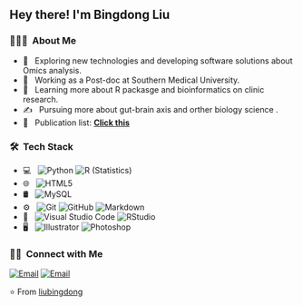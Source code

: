 
<h2> Hey there! I'm Bingdong Liu</h2>

<h3> 👨🏻‍💻 &nbsp;About Me </h3>

- 🤔 &nbsp; Exploring new technologies and developing software solutions about Omics analysis.
- 💼 &nbsp; Working as a Post-doc at Southern Medical University.
- 🌱 &nbsp; Learning more about R packasge and bioinformatics on clinic research.
- ✍️ &nbsp; Pursuing more about  gut-brain axis and orther biology science .
- 🔖 &nbsp; Publication list: [**Click this**](https://scholar.google.com/citations?user=ai5AvYwAAAAJ&hl)
<h3> 🛠 &nbsp;Tech Stack</h3>

- 💻 &nbsp;
  ![Python](https://img.shields.io/badge/-Python-333333?style=flat&logo=python)
  ![R (Statistics)](https://img.shields.io/badge/-R-333333?style=flat&logo=R&logoColor=276DC3)
- 🌐 &nbsp;
  ![HTML5](https://img.shields.io/badge/-HTML5-333333?style=flat&logo=HTML5)
- 🛢 &nbsp;
  ![MySQL](https://img.shields.io/badge/-MySQL-333333?style=flat&logo=mysql)
- ⚙️ &nbsp;
  ![Git](https://img.shields.io/badge/-Git-333333?style=flat&logo=git)
  ![GitHub](https://img.shields.io/badge/-GitHub-333333?style=flat&logo=github)
  ![Markdown](https://img.shields.io/badge/-Markdown-333333?style=flat&logo=markdown)
- 🔧 &nbsp;
  ![Visual Studio Code](https://img.shields.io/badge/-Visual%20Studio%20Code-333333?style=flat&logo=visual-studio-code&logoColor=007ACC)
  ![RStudio](https://img.shields.io/badge/-RStudio-333333?style=flat&logo=rstudio)
- 🖥 &nbsp;
  ![Illustrator](https://img.shields.io/badge/-Illustrator-333333?style=flat&logo=adobe-illustrator)
  ![Photoshop](https://img.shields.io/badge/-Photoshop-333333?style=flat&logo=adobe-photoshop)


<h3> 🤝🏻 &nbsp;Connect with Me </h3>

<p align="left">
<a href="mailto:liubingdong@i.smu.edu.cn"><img alt="Email" src="https://img.shields.io/badge/Email-liubingdong@i.smu.edu.cn-blue?style=flat-square&logo=gmail"></a>
<a href="mailto:dr_liubingdong@qq.com"><img alt="Email" src="https://img.shields.io/badge/Email-dr_liubingdong@qq.com-green?style=flat-square&logo=gmail"></a>
</p>

⭐️ From [liubingdong](https://github.com/liubingdong)
